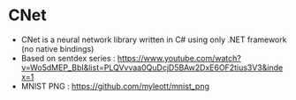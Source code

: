 # CNet

  * CNet is a neural network library written in C# using only .NET framework (no native bindings)
  * Based on sentdex series : https://www.youtube.com/watch?v=Wo5dMEP_BbI&list=PLQVvvaa0QuDcjD5BAw2DxE6OF2tius3V3&index=1
  * MNIST PNG : https://github.com/myleott/mnist_png

